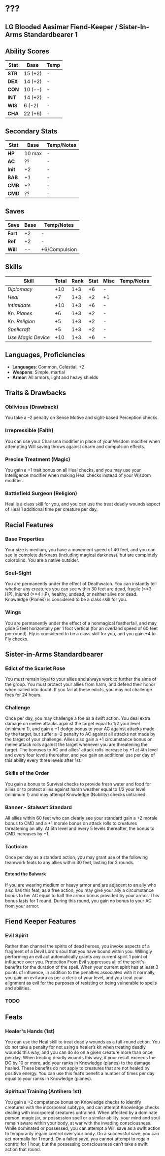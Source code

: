 # ???
## LG Blooded Aasimar Fiend-Keeper / Sister-In-Arms Standardbearer 1
## Ability Scores
|	Stat		|	Base		|	Temp	|	
|-----------|-----------|--------|	
|	**STR** 	|	15 (+2)	|	-
|	**DEX** 	|	14 (+2)	|	-
|	**CON** 	|	10 (--) 	|	-
|	**INT** 	|	14 (+2) 	|	-
|	**WIS** 	|	 6 (-2) 	|	-
|	**CHA** 	|	22 (+6) 	|	-

## Secondary Stats
|	Stat			|	Base				|	Temp/Notes	|	
|--------------|-----------------|--------------|	
|	**HP**		|	10 max			|	-
|	**AC**		|	??					|	-
|	**Init**		|	+2					|	-
|	**BAB**		|	+1					|	- 
|	**CMB**		|	+?					|	- 
|	**CMD**		|	??					|	- 

## Saves 
|	Save			|	Base	|	Temp/Notes	|	
|--------------|--------|--------------|	
|	**Fort**		|	+2 	|	- 
|	**Ref**		|	+2		|	- 
|	**Will**		|	--		|	+6/Compulsion 

## Skills 
|	Skill						|	Total	|	Rank	|	Stat	|	Misc	|	Temp/Notes		|	
|-----------------------|--------|--------|--------|--------|-----------------|	
|	*Diplomacy*				|	+10	|	1+3	|	+6		|	-		| 	
|	*Heal*					|	+7 	|	1+3	|	+2		|	+1		| 	
|	*Intimidate*			|	+10	|	1+3	|	+6		|	-		| 	
|	*Kn. Planes*			|	+6 	|	1+3	|	+2		|	-		| 	
|	*Kn. Religion*			|	+5 	|	1+3	|	+2		|	-		| 	
|	*Spellcraft*			|	+5 	|	1+3	|	+2		|	-		| 	
|	*Use Magic Device*	|	+10	|	1+3	|	+6		|	-		| 	


## Languages, Proficiencies
- **Languages**: Common, Celestial, +2
- **Weapons**:  Simple, martial
- **Armor**: All armors, light and heavy shields

## Traits & Drawbacks
### Oblivious (Drawback)
You take a –2 penalty on Sense Motive and sight-based Perception checks.
### Irrepressible (Faith)
You can use your Charisma modifier in place of your Wisdom modifier when 
attempting Will saving throws against charm and compulsion effects.
### Precise Treatment (Magic)
You gain a +1 trait bonus on all Heal checks, and you may use your Intelligence 
modifier when making Heal checks instead of your Wisdom modifier.
### Battlefield Surgeon (Religion)
Heal is a class skill for you, and you can use the treat deadly wounds aspect of 
Heal 1 additional time per creature per day.

## Racial Features
### Base Properties
Your size is medium, you have a movement speed of 40 feet, and you can see in
complete darkness (including magical darkness), but are completely colorblind. 
You are a native outsider. 
### Soul-Sight
You are permanently under the effect of Deathwatch. You can instantly tell 
whether any creatures you can see within 30 feet are dead, fragile (<=3 HP), 
injured (>=4 HP), healthy, undead, or neither alive nor dead. Knowledge (Planes)
is considered to be a class skill for you. 
### Wings
You are permanently under the effect of a nonmagical featherfall, and may glide
5 feet horizontally per 1 foot vertical (for an overland speed of 60 feet per
round). Fly is considered to be a class skill for you, and you gain +4 to Fly 
checks. 

## Sister-in-Arms Standardbearer
### Edict of the Scarlet Rose
You must remain loyal to your allies and always work to further the aims of the 
group. You must protect your allies from harm, and defend their honor when 
called into doubt. If you fail at these edicts, you may not challenge foes for
24 hours. 
### Challenge
Once per day, you may challenge a foe as a swift action. You deal extra damage
on melee attacks against the target equal to 1/2 your level (minimum 1), and 
gain a +1 dodge bonus to your AC against attacks made by the target, but suffer 
a -2 penalty to AC against all attacks not made by the target of your challenge. 
Allies also gain a +1 circumstance bonus on melee attack rolls against the 
target whenever you are threatening the target. 
The bonuses to AC and allies' attack rolls increase by +1 at 4th level and every
four levels thereafter, and you gain an additional use per day of this ability 
every three levels after 1st. 
### Skills of the Order
You gain a bonus to Survival checks to provide fresh water and food for allies 
or to protect allies against harsh weather equal to 1/2 your level (minimum 1)
and may attempt Knowledge (Nobility) checks untrained. 
### Banner - Stalwart Standard
All allies within 60 feet who can clearly see your standard gain a +2 morale
bonus to CMD and a +1 morale bonus on attack rolls to creatures threatening an
ally. At 5th level and every 5 levels thereafter, the bonus to CMD increases by
+1. 
### Tactician
Once per day as a standard action, you may grant use of the following teamwork 
feats to any allies within 30 feet, lasting for 3 rounds. 
#### Extend the Bulwark
If you are wearing medium or heavy armor and are adjacent to an ally who also 
has this feat, as a free action, you may give your ally a circumstance bonus to 
her AC equal to half the armor bonus provided by your armor. This bonus lasts 
for 1 round. During this round, you gain no bonus to your AC from your armor.

## Fiend Keeper Features
### Evil Spirit
Rather than channel the spirits of dead heroes, you invoke aspects of a fragment
of a Devil Lord's soul that you have bound within you. Willingly performing an
evil act automatically grants any current spirit 1 point of influence over you.
Protection From Evil suppresses all of the spirit's benefits for the duration
of the spell. When your current spirit has at least 3 points of influence, in
addition to the penalties associated with it normally, you gain an evil aura as
per a cleric of your level, and you treat your alignment as evil for the 
purposes of resisting or being vulnerable to spells and abilities.  
### TODO

## Feats 
### Healer's Hands (1st)
You can use the Heal skill to treat deadly wounds as a full-round action. You do
not take a penalty for not using a healer’s kit when treating deadly wounds this 
way, and you can do so on a given creature more than once per day. When treating 
deadly wounds this way, if your result exceeds the DC by 10 or more, add your 
ranks in Knowledge (planes) to the damage healed. These benefits do not apply to 
creatures that are not healed by positive energy. You can use this feat’s 
benefit a number of times per day equal to your ranks in Knowledge (planes).
### Spiritual Training (Antihero 1st)
You gain a +2 competence bonus on Knowledge checks to identify creatures with 
the incorporeal subtype, and can attempt Knowledge checks dealing with 
incorporeal creatures untrained. When affected by a dominate person, magic jar, 
or possession spell or a similar ability, your mind and soul remain aware within 
your body, at war with the invading consciousness. While dominated or possessed, 
you can attempt a Will save as a swift action to temporarily regain control over 
your body. On a successful save, you can act normally for 1 round. On a failed 
save, you cannot attempt to regain control for 1 hour, but the possessing 
consciousness can’t take a swift action that round.